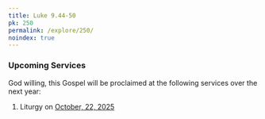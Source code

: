 ```yaml
---
title: Luke 9.44-50
pk: 250
permalink: /explore/250/
noindex: true
---
```


### Upcoming Services

God willing, this Gospel will be proclaimed at the following services over the next year:


1. Liturgy on [October, 22, 2025](https://orthocal.info/readings/gregorian/2025/10/22/)
